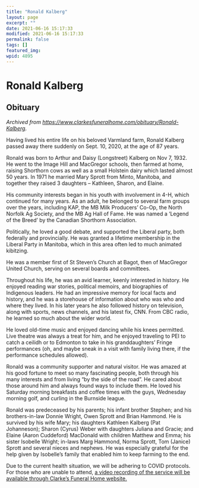 ```yaml
---
title: "Ronald Kalberg"
layout: page
excerpt: ""
date: 2021-06-16 15:17:33
modified: 2021-06-16 15:17:33
permalink: false
tags: []
featured_img: 
wpid: 4895
---
```


# Ronald Kalberg

Obituary
--------

*Archived from <https://www.clarkesfuneralhome.com/obituary/Ronald-Kalberg>*.

Having lived his entire life on his beloved Varmland farm, Ronald Kalberg passed away there suddenly on Sept. 10, 2020, at the age of 87 years.

Ronald was born to Arthur and Daisy (Longstreet) Kalberg on Nov 7, 1932. He went to the Image Hill and MacGregor schools, then farmed at home, raising Shorthorn cows as well as a small Holstein dairy which lasted almost 50 years. In 1971 he married Mary Sprott from Minto, Manitoba, and together they raised 3 daughters – Kathleen, Sharon, and Elaine.

His community interests began in his youth with involvement in 4-H, which continued for many years. As an adult, he belonged to several farm groups over the years, including KAP, the MB Milk Producers’ Co-Op, the North Norfolk Ag Society, and the MB Ag Hall of Fame. He was named a ‘Legend of the Breed’ by the Canadian Shorthorn Association.

Politically, he loved a good debate, and supported the Liberal party, both federally and provincially. He was granted a lifetime membership in the Liberal Party in Manitoba, which in this area often led to much animated kibitzing.

He was a member first of St Steven’s Church at Bagot, then of MacGregor United Church, serving on several boards and committees.

Throughout his life, he was an avid learner, keenly interested in history. He enjoyed reading war stories, political memoirs, and biographies of Indigenous leaders. He had an impressive memory for local facts and history, and he was a storehouse of information about who was who and where they lived. In his later years he also followed history on television, along with sports, news channels, and his latest fix, CNN. From CBC radio, he learned so much about the wider world.

He loved old-time music and enjoyed dancing while his knees permitted. Live theatre was always a treat for him, and he enjoyed traveling to PEI to catch a ceilidh or to Edmonton to take in his granddaughters’ Fringe performances (oh, and maybe sneak in a visit with family living there, if the performance schedules allowed).

Ronald was a community supporter and natural visitor. He was amazed at his good fortune to meet so many fascinating people, both through his many interests and from living “by the side of the road”. He cared about those around him and always found ways to include them. He loved his Saturday morning breakfasts and coffee times with the guys, Wednesday morning golf, and curling in the Burnside league.

Ronald was predeceased by his parents; his infant brother Stephen; and his brothers-in-law Donnie Wright, Owen Sprott and Brian Hammond. He is survived by his wife Mary; his daughters Kathleen Kalberg (Pat Johanneson); Sharon (Cyrus) Weber with daughters Juliana and Gracie; and Elaine (Aaron Cuddeford) MacDonald with children Matthew and Emma; his sister Isobelle Wright; in-laws Marg Hammond, Norma Sprott, Tom (Janice) Sprott and several nieces and nephews. He was especially grateful for the help given by Isobelle’s family that enabled him to keep farming to the end.

Due to the current health situation, we will be adhering to COVID protocols. For those who are unable to attend, [a video recording of the service will be available through Clarke’s Funeral Home website.](https://www.youtube.com/watch?v=48l4ocAzBXY)